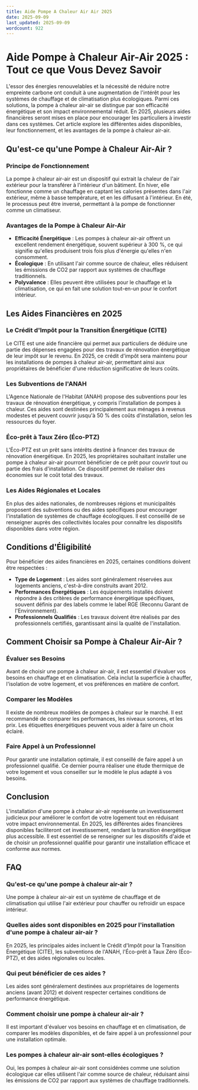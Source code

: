 ```yaml
---
title: Aide Pompe A Chaleur Air Air 2025
date: 2025-09-09
last_updated: 2025-09-09
wordcount: 922
---
```


# Aide Pompe à Chaleur Air-Air 2025 : Tout ce que Vous Devez Savoir

L'essor des énergies renouvelables et la nécessité de réduire notre empreinte carbone ont conduit à une augmentation de l'intérêt pour les systèmes de chauffage et de climatisation plus écologiques. Parmi ces solutions, la pompe à chaleur air-air se distingue par son efficacité énergétique et son impact environnemental réduit. En 2025, plusieurs aides financières seront mises en place pour encourager les particuliers à investir dans ces systèmes. Cet article explore les différentes aides disponibles, leur fonctionnement, et les avantages de la pompe à chaleur air-air.

## Qu'est-ce qu'une Pompe à Chaleur Air-Air ?

### Principe de Fonctionnement

La pompe à chaleur air-air est un dispositif qui extrait la chaleur de l'air extérieur pour la transférer à l'intérieur d'un bâtiment. En hiver, elle fonctionne comme un chauffage en captant les calories présentes dans l'air extérieur, même à basse température, et en les diffusant à l'intérieur. En été, le processus peut être inversé, permettant à la pompe de fonctionner comme un climatiseur.

### Avantages de la Pompe à Chaleur Air-Air

- **Efficacité Énergétique** : Les pompes à chaleur air-air offrent un excellent rendement énergétique, souvent supérieur à 300 %, ce qui signifie qu'elles produisent trois fois plus d'énergie qu'elles n'en consomment.
- **Écologique** : En utilisant l'air comme source de chaleur, elles réduisent les émissions de CO2 par rapport aux systèmes de chauffage traditionnels.
- **Polyvalence** : Elles peuvent être utilisées pour le chauffage et la climatisation, ce qui en fait une solution tout-en-un pour le confort intérieur.

## Les Aides Financières en 2025

### Le Crédit d'Impôt pour la Transition Énergétique (CITE)

Le CITE est une aide financière qui permet aux particuliers de déduire une partie des dépenses engagées pour des travaux de rénovation énergétique de leur impôt sur le revenu. En 2025, ce crédit d'impôt sera maintenu pour les installations de pompes à chaleur air-air, permettant ainsi aux propriétaires de bénéficier d'une réduction significative de leurs coûts.

### Les Subventions de l'ANAH

L'Agence Nationale de l'Habitat (ANAH) propose des subventions pour les travaux de rénovation énergétique, y compris l'installation de pompes à chaleur. Ces aides sont destinées principalement aux ménages à revenus modestes et peuvent couvrir jusqu'à 50 % des coûts d'installation, selon les ressources du foyer.

### Éco-prêt à Taux Zéro (Éco-PTZ)

L'Éco-PTZ est un prêt sans intérêts destiné à financer des travaux de rénovation énergétique. En 2025, les propriétaires souhaitant installer une pompe à chaleur air-air pourront bénéficier de ce prêt pour couvrir tout ou partie des frais d'installation. Ce dispositif permet de réaliser des économies sur le coût total des travaux.

### Les Aides Régionales et Locales

En plus des aides nationales, de nombreuses régions et municipalités proposent des subventions ou des aides spécifiques pour encourager l'installation de systèmes de chauffage écologiques. Il est conseillé de se renseigner auprès des collectivités locales pour connaître les dispositifs disponibles dans votre région.

## Conditions d'Éligibilité

Pour bénéficier des aides financières en 2025, certaines conditions doivent être respectées :

- **Type de Logement** : Les aides sont généralement réservées aux logements anciens, c'est-à-dire construits avant 2012.
- **Performances Énergétiques** : Les équipements installés doivent répondre à des critères de performance énergétique spécifiques, souvent définis par des labels comme le label RGE (Reconnu Garant de l'Environnement).
- **Professionnels Qualifiés** : Les travaux doivent être réalisés par des professionnels certifiés, garantissant ainsi la qualité de l'installation.

## Comment Choisir sa Pompe à Chaleur Air-Air ?

### Évaluer ses Besoins

Avant de choisir une pompe à chaleur air-air, il est essentiel d'évaluer vos besoins en chauffage et en climatisation. Cela inclut la superficie à chauffer, l'isolation de votre logement, et vos préférences en matière de confort.

### Comparer les Modèles

Il existe de nombreux modèles de pompes à chaleur sur le marché. Il est recommandé de comparer les performances, les niveaux sonores, et les prix. Les étiquettes énergétiques peuvent vous aider à faire un choix éclairé.

### Faire Appel à un Professionnel

Pour garantir une installation optimale, il est conseillé de faire appel à un professionnel qualifié. Ce dernier pourra réaliser une étude thermique de votre logement et vous conseiller sur le modèle le plus adapté à vos besoins.

## Conclusion

L'installation d'une pompe à chaleur air-air représente un investissement judicieux pour améliorer le confort de votre logement tout en réduisant votre impact environnemental. En 2025, les différentes aides financières disponibles faciliteront cet investissement, rendant la transition énergétique plus accessible. Il est essentiel de se renseigner sur les dispositifs d'aide et de choisir un professionnel qualifié pour garantir une installation efficace et conforme aux normes.

## FAQ

### Qu'est-ce qu'une pompe à chaleur air-air ?

Une pompe à chaleur air-air est un système de chauffage et de climatisation qui utilise l'air extérieur pour chauffer ou refroidir un espace intérieur.

### Quelles aides sont disponibles en 2025 pour l'installation d'une pompe à chaleur air-air ?

En 2025, les principales aides incluent le Crédit d'Impôt pour la Transition Énergétique (CITE), les subventions de l'ANAH, l'Éco-prêt à Taux Zéro (Éco-PTZ), et des aides régionales ou locales.

### Qui peut bénéficier de ces aides ?

Les aides sont généralement destinées aux propriétaires de logements anciens (avant 2012) et doivent respecter certaines conditions de performance énergétique.

### Comment choisir une pompe à chaleur air-air ?

Il est important d'évaluer vos besoins en chauffage et en climatisation, de comparer les modèles disponibles, et de faire appel à un professionnel pour une installation optimale.

### Les pompes à chaleur air-air sont-elles écologiques ?

Oui, les pompes à chaleur air-air sont considérées comme une solution écologique car elles utilisent l'air comme source de chaleur, réduisant ainsi les émissions de CO2 par rapport aux systèmes de chauffage traditionnels.